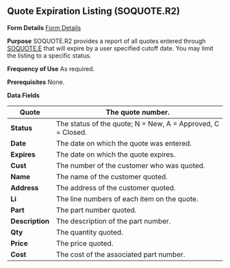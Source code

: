 ## Quote Expiration Listing (SOQUOTE.R2)
<PageHeader />

**Form Details**
[Form Details](../SOQUOTE-R2-1/README.md)

**Purpose**
SOQUOTE.R2 provides a report of all quotes entered through
[SOQUOTE.E](../SOQUOTE-E/README.md) that will expire by a user specified cutoff date.
You may limit the listing to a specific status.

**Frequency of Use**
As required.

**Prerequisites**
None.

**Data Fields**

| **Quote**       | The quote number.                                           |
| --------------- | ----------------------------------------------------------- |
| **Status**      | The status of the quote; N = New, A = Approved, C = Closed. |
| **Date**        | The date on which the quote was entered.                    |
| **Expires**     | The date on which the quote expires.                        |
| **Cust**        | The number of the customer who was quoted.                  |
| **Name**        | The name of the customer quoted.                            |
| **Address**     | The address of the customer quoted.                         |
| **Li**          | The line numbers of each item on the quote.                 |
| **Part**        | The part number quoted.                                     |
| **Description** | The description of the part number.                         |
| **Qty**         | The quantity quoted.                                        |
| **Price**       | The price quoted.                                           |
| **Cost**        | The cost of the associated part number.                     |

<badge text= "Version 8.10.57 " vertical="middle" />

<PageFooter />
